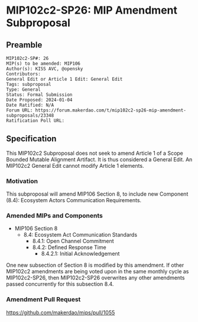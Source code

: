 # MIP102c2-SP26: MIP Amendment Subproposal

## Preamble

```
MIP102c2-SP#: 26
MIP(s) to be amended: MIP106
Author(s): KISS AVC, @opensky
Contributors:
General Edit or Article 1 Edit: General Edit
Tags: subproposal
Type: General
Status: Formal Submission
Date Proposed: 2024-01-04
Date Ratified: N/A
Forum URL: https://forum.makerdao.com/t/mip102c2-sp26-mip-amendment-subproposals/23348
Ratification Poll URL:
```

## Specification

This MIP102c2 Subproposal does not seek to amend Article 1 of a Scope Bounded Mutable Alignment Artifact. It is thus considered a General Edit. An MIP102c2 General Edit cannot modify Article 1 elements.

### Motivation

This subproposal will amend MIP106 Section 8, to include new Component (8.4): Ecosystem Actors Communication Requirements.

### Amended MIPs and Components

- MIP106 Section 8
  - 8.4: Ecosystem Act Communication Standards
    - 8.4.1: Open Channel Commitment
    - 8.4.2: Defined Response Time
      - 8.4.2.1: Initial Acknowledgement

One new subsection of Section 8 is modified by this amendment. If other MIP102c2 amendments are being voted upon in the same monthly cycle as MIP102c2-SP26, then MIP102c2-SP26 overwrites any other amendments passed concurrently for this subsection 8.4.

### Amendment Pull Request

https://github.com/makerdao/mips/pull/1055